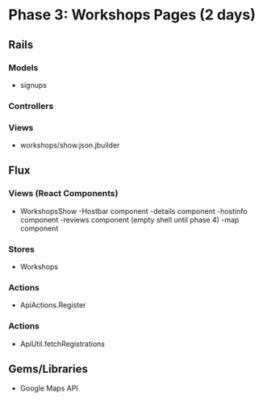 # Phase 3: Workshops Pages (2 days)

## Rails
### Models
* signups

### Controllers


### Views
* workshops/show.json.jbuilder


## Flux
### Views (React Components)
* WorkshopsShow
  -Hostbar component
  -details component
  -hostinfo component
  -reviews component (empty shell until phase 4)
  -map component


### Stores
* Workshops

### Actions
* ApiActions.Register

### Actions
* ApiUtil.fetchRegistrations

## Gems/Libraries
* Google Maps API
